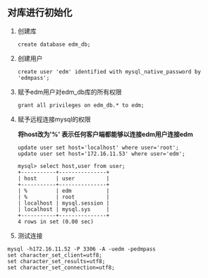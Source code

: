 

## 对库进行初始化

1. 创建库

   ```
   create database edm_db;
   
   ```

   

2. 创建用户

   ```
   create user 'edm' identified with mysql_native_password by 'edmpass';
   
   ```

   

3. 赋予edm用户对edm_db库的所有权限

   ```
   grant all privileges on edm_db.* to edm;
   
   ```

4. 赋予远程连接mysql的权限

   **将host改为'%' 表示任何客户端都能够以连接edm用户连接edm**

   ```
   update user set host='localhost' where user='root';
   update user set host='172.16.11.53' where user='edm';
   
   mysql> select host,user from user;
   +-----------+---------------+
   | host      | user          |
   +-----------+---------------+
   | %         | edm           |
   | %         | root          |
   | localhost | mysql.session |
   | localhost | mysql.sys     |
   +-----------+---------------+
   4 rows in set (0.00 sec)
   ```

   

5. 测试连接

```
mysql -h172.16.11.52 -P 3306 -A -uedm -pedmpass
set character_set_client=utf8;
set character_set_results=utf8;
set character_set_connection=utf8;

```